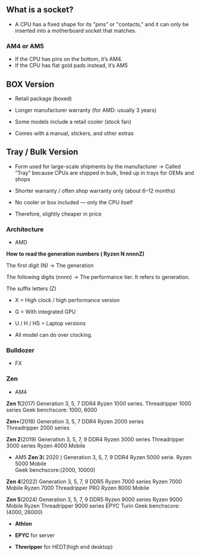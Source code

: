 ## What is a socket?

* A CPU has a fixed shape for its "pins" or "contacts," and it can only be inserted into a motherboard socket that matches.


### AM4 or AM5
* If the CPU has pins on the bottom, it’s AM4.
* If the CPU has flat gold pads instead, it’s AM5


## BOX Version

* Retail package (boxed)

* Longer manufacturer warranty (for AMD: usually 3 years)

* Some models include a retail cooler (stock fan)

* Comes with a manual, stickers, and other extras

## Tray / Bulk Version

* Form used for large-scale shipments by the manufacturer
→ Called “Tray” because CPUs are shipped in bulk, lined up in trays for OEMs and shops

* Shorter warranty / often shop warranty only (about 6–12 months)

* No cooler or box included — only the CPU itself

* Therefore, slightly cheaper in price


### Architecture


* AMD


**How to read the generation numbers ( Ryzen N nnnnZ)**

The first digit (N) → The generation

The following digits (nnnn) → The performance tier. It refers to generation.

The suffix letters (Z)

* X = High clock / high performance version

* G = With integrated GPU
 
* U / H / HS = Laptop versions

* All model can do over clocking.

### Bulldozer
* FX

### Zen

* AM4

**Zen 1**(2017) 
Generation 3, 5, 7
DDR4
Ryzen 1000 series.
Threadripper 1000 series 
Geek benchscore: 1000, 6000 


**Zen+**(2018)
Generation 3, 5, 7
DDR4
Ryzen 2000 series       
Threadripper 2000 series


**Zen 2**(2019) 
Generation 3, 5, 7, 9 
DDR4
Ryzen 3000 series
Threadripper 3000 series 
Ryzen 4000 Mobile

* AM5
**Zen 3**( 2020 )
Generation 3, 5, 7, 9
DDR4
Ryzen 5000 serie. 
Ryzen 5000 Mobile       
Geek benchscore:(2000, 10000)


**Zen 4**(2022)
Generation 3, 5, 7, 9
DDR5
Ryzen 7000 series
Ryzen 7000 Mobile
Ryzen 7000 Threadripper PRO 
Ryzen 8000 Mobile

**Zen 5**(2024)
Generation 3, 5, 7, 9
DDR5
Ryzen 9000 series 
Ryzen 9000 Mobile 
Ryzen Threadripper 9000 series 
EPYC Turin
Geek benchscore:(4000, 26000)


* **Athlon**


* **EPYC**
for server


* **Threripper**
for HEDT(high end desktop)

